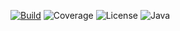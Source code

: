 [![Build](https://github.com/KevinMwita7/EyeSpot/actions/workflows/main.yml/badge.svg)](https://github.com/KevinMwita7/EyeSpot/actions/workflows/main.yml)
![Coverage](https://img.shields.io/badge/coverage-90%25-brightgreen)
![License](https://img.shields.io/github/license/eyespot/image-parser)
![Java](https://img.shields.io/badge/java-17-blue)
